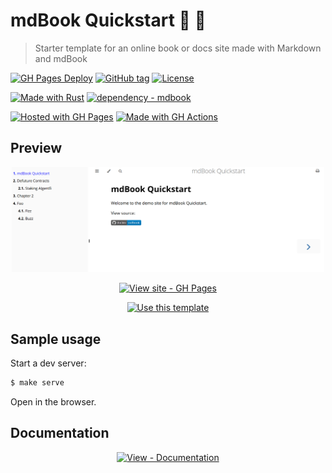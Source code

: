 # mdBook Quickstart 🦀 📙

> Starter template for an online book or docs site made with Markdown and mdBook

<!-- Badges generated with https://michaelcurrin.github.io/badge-generator/ -->

[![GH Pages Deploy](https://github.com/thangnn91/mdbook/workflows/GH%20Pages%20Deploy/badge.svg)](https://github.com/thangnn91/mdbook/actions/workflows/main.yml?query=workflow:"GH+Pages+Deploy")
[![GitHub tag](https://img.shields.io/github/tag/thangnn91/mdbook?include_prereleases=&sort=semver)](https://github.com/thangnn91/mdbook/releases/)
[![License](https://img.shields.io/badge/License-MIT-blue)](#license)

[![Made with Rust](https://img.shields.io/badge/Rust-1-blue?logo=rust&logoColor=white)](https://www.rust-lang.org/)
[![dependency - mdbook](https://img.shields.io/badge/dependency-mdbook-blue)](https://rust-lang.github.io/mdBook/)

[![Hosted with GH Pages](https://img.shields.io/badge/Hosted_with-GitHub_Pages-blue?logo=github&logoColor=white)](https://pages.github.com/)
[![Made with GH Actions](https://img.shields.io/badge/CI-GitHub_Actions-blue?logo=github-actions&logoColor=white)](https://github.com/features/actions)

## Preview

<div align="center">
    
<a href="https://thangnn91.github.io/mdbook-quickstart/">
    <img src="/sample.png" alt="Sample screenshot" title="Sample screenshot" width="500" />
</a>
    
<br>
    
[![View site - GH Pages](https://img.shields.io/badge/View_site-GH_Pages-blue?style=for-the-badge)](https://thangnn91.github.io/mdbook/)
    
[![Use this template](https://img.shields.io/badge/Generate-Use_this_template-2ea44f?style=for-the-badge)](https://github.com/thangnn91/mdbook/generate)

</div>

## Sample usage

Start a dev server:

```sh
$ make serve
```

Open in the browser.

## Documentation

<div align="center">

[![View - Documentation](https://img.shields.io/badge/View-Documentation-blue?style=for-the-badge)](/docs/)

</div>
